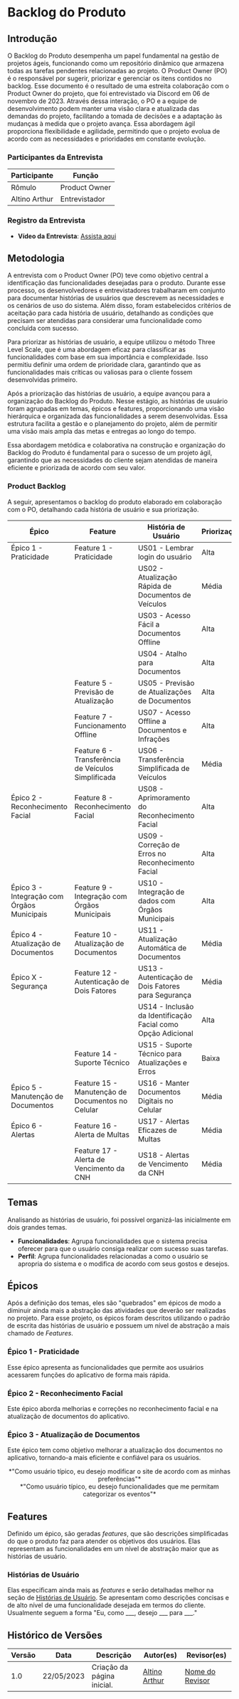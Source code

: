 # Backlog do Produto

## Introdução

O Backlog do Produto desempenha um papel fundamental na gestão de projetos ágeis, funcionando como um repositório dinâmico que armazena todas as tarefas pendentes relacionadas ao projeto. O Product Owner (PO) é o responsável por sugerir, priorizar e gerenciar os itens contidos no backlog. Esse documento é o resultado de uma estreita colaboração com o Product Owner do projeto, que foi entrevistado via Discord em 06 de novembro de 2023. Através dessa interação, o PO e a equipe de desenvolvimento podem manter uma visão clara e atualizada das demandas do projeto, facilitando a tomada de decisões e a adaptação às mudanças à medida que o projeto avança. Essa abordagem ágil proporciona flexibilidade e agilidade, permitindo que o projeto evolua de acordo com as necessidades e prioridades em constante evolução.

### Participantes da Entrevista

| Participante     | Função        |
| ---------------- | ------------- |
| Rômulo           | Product Owner |
| Altino Arthur    | Entrevistador |

### Registro da Entrevista

- **Vídeo da Entrevista**: [Assista aqui](https://www.youtube.com/embed/)

## Metodologia

A entrevista com o Product Owner (PO) teve como objetivo central a identificação das funcionalidades desejadas para o produto. Durante esse processo, os desenvolvedores e entrevistadores trabalharam em conjunto para documentar histórias de usuários que descrevem as necessidades e os cenários de uso do sistema. Além disso, foram estabelecidos critérios de aceitação para cada história de usuário, detalhando as condições que precisam ser atendidas para considerar uma funcionalidade como concluída com sucesso.

Para priorizar as histórias de usuário, a equipe utilizou o método Three Level Scale, que é uma abordagem eficaz para classificar as funcionalidades com base em sua importância e complexidade. Isso permitiu definir uma ordem de prioridade clara, garantindo que as funcionalidades mais críticas ou valiosas para o cliente fossem desenvolvidas primeiro.

Após a priorização das histórias de usuário, a equipe avançou para a organização do Backlog do Produto. Nesse estágio, as histórias de usuário foram agrupadas em temas, épicos e features, proporcionando uma visão hierárquica e organizada das funcionalidades a serem desenvolvidas. Essa estrutura facilita a gestão e o planejamento do projeto, além de permitir uma visão mais ampla das metas e entregas ao longo do tempo.

Essa abordagem metódica e colaborativa na construção e organização do Backlog do Produto é fundamental para o sucesso de um projeto ágil, garantindo que as necessidades do cliente sejam atendidas de maneira eficiente e priorizada de acordo com seu valor.

### Product Backlog

A seguir, apresentamos o backlog do produto elaborado em colaboração com o PO, detalhando cada história de usuário e sua priorização.


| Épico                                  | Feature                              | História de Usuário                                                   | Priorização |
|----------------------------------------|--------------------------------------|----------------------------------------------------------------------|-------------|
| Épico 1 - Praticidade                 | Feature 1 - Praticidade              | US01 - Lembrar login do usuário                                       | Alta        |
|                                        |                                      | US02 - Atualização Rápida de Documentos de Veículos                    | Média       |
|                                        |                                      | US03 - Acesso Fácil a Documentos Offline                              | Alta        |
|                                        |                                      | US04 - Atalho para Documentos                                         | Alta        |
|                                        | Feature 5 - Previsão de Atualização   | US05 - Previsão de Atualizações de Documentos                         | Alta        |
|                                        | Feature 7 - Funcionamento Offline    | US07 - Acesso Offline a Documentos e Infrações                        | Alta        |
|                                        | Feature 6 - Transferência de Veículos Simplificada | US06 - Transferência Simplificada de Veículos          | Média       |
| Épico 2 - Reconhecimento Facial        | Feature 8 - Reconhecimento Facial     | US08 - Aprimoramento do Reconhecimento Facial                         | Alta        |
|                                        |                                      | US09 - Correção de Erros no Reconhecimento Facial                     | Alta        |
| Épico 3 - Integração com Órgãos Municipais | Feature 9 - Integração com Órgãos Municipais | US10 - Integração de dados com Órgãos Municipais          | Alta        |
| Épico 4 - Atualização de Documentos     | Feature 10 - Atualização de Documentos | US11 - Atualização Automática de Documentos                           | Média       |
| Épico X - Segurança                     | Feature 12 - Autenticação de Dois Fatores | US13 - Autenticação de Dois Fatores para Segurança                   | Média       |
|                                        |                                      | US14 - Inclusão da Identificação Facial como Opção Adicional        | Alta        |
|                                        | Feature 14 - Suporte Técnico        | US15 - Suporte Técnico para Atualizações e Erros                     | Baixa       |
| Épico 5 - Manutenção de Documentos     | Feature 15 - Manutenção de Documentos no Celular | US16 - Manter Documentos Digitais no Celular         | Média       |
| Épico 6 - Alertas                      | Feature 16 - Alerta de Multas        | US17 - Alertas Eficazes de Multas                                     | Média       |
|                                        | Feature 17 - Alerta de Vencimento da CNH | US18 - Alertas de Vencimento da CNH                  | Média       |

## Temas

Analisando as histórias de usuário, foi possível organizá-las inicialmente em dois grandes temas.

- **Funcionalidades**: Agrupa funcionalidades que o sistema precisa oferecer para que o usuário consiga realizar com sucesso suas tarefas.
- **Perfil**: Agrupa funcionalidades relacionadas a como o usuário se apropria do sistema e o modifica de acordo com seus gostos e desejos.

## Épicos

Após a definição dos temas, eles são "quebrados" em épicos de modo a diminuir ainda mais a abstração das atividades que deverão ser realizadas no projeto. Para esse projeto, os épicos foram descritos utilizando o padrão de escrita das histórias de usuário e possuem um nível de abstração a mais chamado de _Features_.

### Épico 1 - Praticidade

Esse épico apresenta as funcionalidades que permite aos usuários acessarem funções do aplicativo de forma mais rápida.

### Épico 2 - Reconhecimento Facial

Este épico aborda melhorias e correções no reconhecimento facial e na atualização de documentos do aplicativo.

### Épico 3 - Atualização de Documentos

Este épico tem como objetivo melhorar a atualização dos documentos no aplicativo, tornando-a mais eficiente e confiável para os usuários.

<center>
*"Como usuário típico, eu desejo modificar o site de acordo com as minhas preferências"*
</center>

<center>
*"Como usuário típico, eu desejo funcionalidades que me permitam categorizar os eventos"*
</center>

## Features

Definido um épico, são geradas _features_, que são descrições simplificadas do que o produto faz para atender os objetivos dos usuários.  Elas representam as funcionalidades em um nível de abstração maior que as histórias de usuário.

### Histórias de Usuário

Elas especificam ainda mais as _features_ e serão detalhadas melhor na seção de [Histórias de Usuário](../historia-de-usuario). Se apresentam como descrições concisas e de alto nível de uma funcionalidade desejada em termos do cliente. Usualmente seguem a forma "Eu, como \_\_\_, desejo \_\_\_ para ___."



## Histórico de Versões

| Versão | Data       | Descrição                              | Autor(es)                        | Revisor(es)                       |
| ------ | ---------- | -------------------------------------- | -------------------------------- | --------------------------------- |
| 1.0    | 22/05/2023 | Criação da página inicial.             | [Altino Arthur](https://github.com/arthurrochamoreira) | [Nome do Revisor](https://github.com/) |

